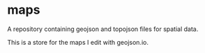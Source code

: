 # maps
A repository containing geojson and topojson files for spatial data.

This is a store for the maps I edit with geojson.io.
